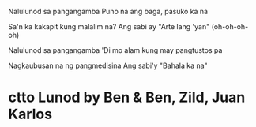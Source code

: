 Nalulunod sa pangangamba
Puno na ang baga, pasuko ka na

Sa'n ka kakapit kung malalim na?
Ang sabi ay "Arte lang 'yan" (oh-oh-oh-oh)

Nalulunod sa pangangamba
'Di mo alam kung may pangtustos pa

Nagkaubusan na ng pangmedisina
Ang sabi'y "Bahala ka na"


# ctto Lunod by Ben & Ben, Zild, Juan Karlos